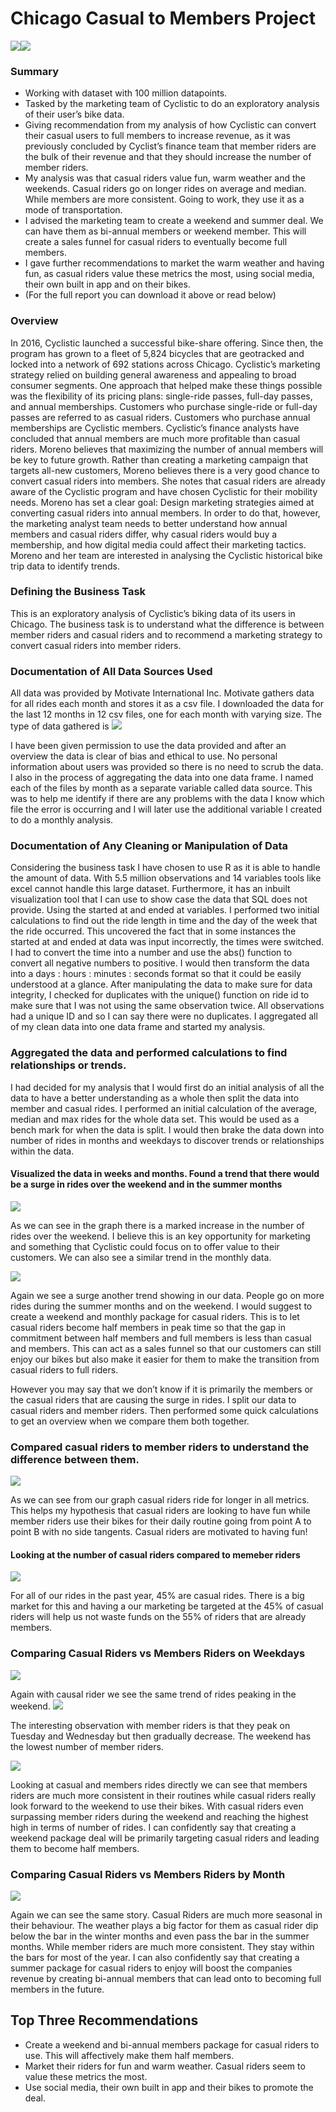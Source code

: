 # Chicago Casual to Members Project
![](https://github.com/Offthecharts89/Odmandakh_Portfolio/blob/main/Images/Excel%20Logo4.png)![](https://github.com/Offthecharts89/Odmandakh_Portfolio/blob/main/Images/R%20Logo%20small.png)
### Summary
* Working with dataset with 100 million datapoints.  
* Tasked by the marketing team of Cyclistic to do an exploratory analysis of their user’s bike data. 
* Giving recommendation from my analysis of how Cyclistic can convert their casual users to full members to increase revenue, as it was previously concluded by Cyclist’s finance team that member riders are the bulk of their revenue and that they should increase the number of member riders.
* My analysis was that casual riders value fun, warm weather and the weekends. Casual riders go on longer rides on average and median. While members are more consistent. Going to work, they use it as a mode of transportation. 
* I advised the marketing team to create a weekend and summer deal. We can have them as bi-annual members or weekend member. This will create a sales funnel for casual riders to eventually become full members. 
* I gave further recommendations to market the warm weather and having fun, as casual riders value these metrics the most, using social media, their own built in app and on their bikes. 
* (For the full report you can download it above or read below)

### Overview
In 2016, Cyclistic launched a successful bike-share offering. Since then, the program has grown to a fleet of 5,824 bicycles that are geotracked and locked into a network of 692 stations across Chicago. Cyclistic’s marketing strategy relied on building general awareness and appealing to broad consumer segments. One approach that helped make these things possible was the flexibility of its pricing plans: single-ride passes, full-day passes, and annual memberships. Customers who purchase single-ride or full-day passes are referred to as casual riders. Customers who purchase annual memberships are Cyclistic members. 
 Cyclistic’s finance analysts have concluded that annual members are much more profitable than casual riders. Moreno believes that maximizing the number of annual members will be key to future growth. Rather than creating a marketing campaign that targets all-new customers, Moreno believes there is a very good chance to convert casual riders into members. She notes that casual riders are already aware of the Cyclistic program and have chosen Cyclistic for their mobility needs. Moreno has set a clear goal: Design marketing strategies aimed at converting casual riders into annual members. In order to do that, however, the marketing analyst team needs to better understand how annual members and casual riders differ, why casual riders would buy a membership, and how digital media could affect their marketing tactics. Moreno and her team are interested in analysing the Cyclistic historical bike trip data to identify trends.

### Defining the Business Task
This is an exploratory analysis of Cyclistic’s biking data of its users in Chicago. The business task is to understand what the difference is between member riders and casual riders and to recommend a marketing strategy to convert casual riders into member riders. 

### Documentation of All Data Sources Used 
All data was provided by Motivate International Inc. Motivate gathers data for all rides each month and stores it as a csv file. I downloaded the data for the last 12 months in 12 csv files, one for each month with varying size. The type of data gathered is 
![](https://github.com/Offthecharts89/Odmandakh_Portfolio/blob/main/Images/calctable.png)

I have been given permission to use the data provided and after an overview the data is clear of bias and ethical to use. No personal information about users was provided so there is no need to scrub the data.
I also in the process of aggregating the data into one data frame. I  named each of the files by month as a separate variable called data source. This was to help me identify if there are any problems with the data I know which file the error is occurring and I will later use the additional variable I created to do a monthly analysis. 

### Documentation of Any Cleaning or Manipulation of Data 
Considering the business task I have chosen to use R as it is able to handle the amount of data. With 5.5 million observations and 14 variables tools like excel cannot handle this large dataset.  Furthermore, it has an inbuilt visualization tool that I can use to show case the data that SQL does not provide. Using the started at and ended at variables. I performed two initial calculations to find out the ride length in time and the day of the week that the ride occurred. This uncovered the fact that in some instances the started at and ended at data was input incorrectly, the times were switched.  I had to convert the time into a number and use the abs() function to convert all negative numbers to positive. I would then transform the data into a days : hours : minutes : seconds format so that it could be easily understood at a glance. 
After manipulating the data to make sure for data integrity, I checked for duplicates with the unique() function on ride id to make sure that I was not using the same observation twice. All observations had a unique ID and so I can say there were no duplicates. I aggregated all of my clean data into one data frame and started my analysis. 

### Aggregated the data and performed calculations to find relationships or trends.
I had decided for my analysis that I would first do an initial analysis of all the data to have a better understanding as a whole then split the data into member and casual rides.  I performed an initial calculation of the average, median and max rides for the whole data set. This would be used as a bench mark for when the data is split. I would then brake the data down into  number of rides in months and weekdays to discover trends or relationships within the data. 

#### Visualized the data in weeks and months. Found a trend that there would be a surge in rides over the weekend and in the summer months 

![](https://github.com/Offthecharts89/Odmandakh_Portfolio/blob/main/Images/Weekday%20Total.png)

As we can see in the graph there is a marked increase in the number of rides over the weekend. I believe this is an key opportunity for marketing and something that Cyclistic could focus on to offer value to their customers. We can also see a similar trend in the monthly data.

![](https://github.com/Offthecharts89/Odmandakh_Portfolio/blob/main/Images/Month%20Total.png)

Again we see a surge another trend showing in our data. People go on more rides during the summer months and on the weekend. I would suggest to create a weekend and monthly package for casual riders. This is to let casual riders become half members in peak time so that the gap in commitment between half members and full members is less than casual and members. This can act as a sales funnel so that our customers can still enjoy our bikes but also make it easier for them to make the transition from casual riders to full riders.

However you may say that we don’t know if it is primarily the members or the casual riders that are causing the surge in rides. I split our data to casual riders and member riders. Then performed some quick calculations to get an overview when we compare them both together. 

### Compared casual riders to member riders to understand the difference between them.
![](https://github.com/Offthecharts89/Odmandakh_Portfolio/blob/main/Images/Calc.png)

As we can see from our graph casual riders ride for longer in all metrics. This helps my hypothesis that casual riders are looking to have fun while member riders use their bikes for their daily routine going from point A to point B with no side tangents. Casual riders are motivated to having fun! 

#### Looking at the number of casual riders compared to memeber riders 
![](https://github.com/Offthecharts89/Odmandakh_Portfolio/blob/main/Images/Pie%20Chart.png)

For all of our rides in the past year, 45% are casual rides. There is a big market for this and having a our marketing be targeted at the 45% of casual riders will help us not waste funds on the 55% of riders that are already members.

### Comparing Casual Riders vs Members Riders on Weekdays
![](https://github.com/Offthecharts89/Odmandakh_Portfolio/blob/main/Images/Casual%20Weekday.png)

Again with causal rider we see the same trend of rides peaking in the weekend.
![](https://github.com/Offthecharts89/Odmandakh_Portfolio/blob/main/Images/Member%20Weekday.png)

 The interesting observation with member riders is that they peak on Tuesday and Wednesday but then gradually decrease. The weekend has the lowest number of member riders.
 
 ![](https://github.com/Offthecharts89/Odmandakh_Portfolio/blob/main/Images/Member%20vs%20Casual%20Weekday%20small.png)

Looking at casual and members rides directly we can see that members riders are much more consistent in their routines while casual riders really look forward to the weekend to use their bikes. With casual riders even surpassing member riders during the weekend and reaching the highest high in terms of number of rides. I can confidently say that creating a weekend package deal will be primarily targeting casual riders and leading them to become half members.

### Comparing Casual Riders vs Members Riders by Month
![](https://github.com/Offthecharts89/Odmandakh_Portfolio/blob/main/Images/Casual%20vs%20Member%20Month.png)

Again we can see the same story. Casual Riders are much more seasonal in their behaviour. The weather plays a big factor for them as casual rider dip below the bar in the winter months and even pass the bar in the summer months. While member riders are much more consistent. They stay within the bars for most of the year. I can also confidently say that creating a summer package for casual riders to enjoy will boost the companies revenue by creating bi-annual members that can lead onto to becoming full members in the future. 

## Top Three Recommendations

* Create a weekend and bi-annual members package for casual riders to use. This will affectively make them half members.
* Market their riders for fun and warm weather. Casual riders seem to value these metrics the most.
* Use social media, their own built in app and their bikes to promote the deal. 
